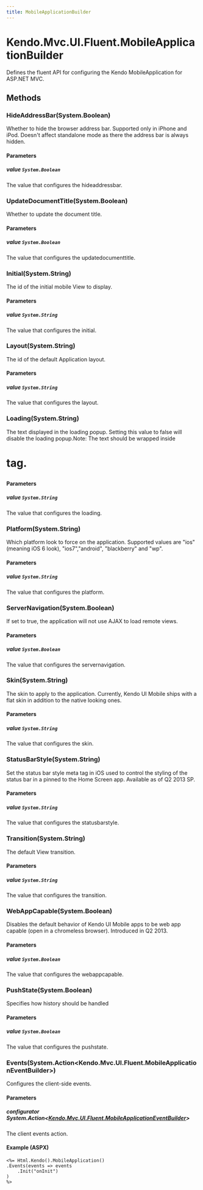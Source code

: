 ```yaml
---
title: MobileApplicationBuilder
---
```


# Kendo.Mvc.UI.Fluent.MobileApplicationBuilder
Defines the fluent API for configuring the Kendo MobileApplication for ASP.NET MVC.




## Methods


### HideAddressBar(System.Boolean)
Whether to hide the browser address bar. Supported only in iPhone and iPod. Doesn't affect standalone mode as there the address bar is always hidden.


#### Parameters

##### value `System.Boolean`
The value that configures the hideaddressbar.





### UpdateDocumentTitle(System.Boolean)
Whether to update the document title.


#### Parameters

##### value `System.Boolean`
The value that configures the updatedocumenttitle.





### Initial(System.String)
The id of the initial mobile View to display.


#### Parameters

##### value `System.String`
The value that configures the initial.





### Layout(System.String)
The id of the default Application layout.


#### Parameters

##### value `System.String`
The value that configures the layout.





### Loading(System.String)
The text displayed in the loading popup. Setting this value to false will disable the loading popup.Note: The text should be wrapped inside <h1> tag.


#### Parameters

##### value `System.String`
The value that configures the loading.





### Platform(System.String)
Which platform look to force on the application. Supported values are "ios" (meaning iOS 6 look), "ios7","android", "blackberry" and "wp".


#### Parameters

##### value `System.String`
The value that configures the platform.





### ServerNavigation(System.Boolean)
If set to true, the application will not use AJAX to load remote views.


#### Parameters

##### value `System.Boolean`
The value that configures the servernavigation.





### Skin(System.String)
The skin to apply to the application. Currently, Kendo UI Mobile ships with a flat skin in addition to the native looking ones.


#### Parameters

##### value `System.String`
The value that configures the skin.





### StatusBarStyle(System.String)
Set the status bar style meta tag in iOS used to control the styling of the status bar in a pinned to the Home Screen app. Available as of Q2 2013 SP.


#### Parameters

##### value `System.String`
The value that configures the statusbarstyle.





### Transition(System.String)
The default View transition.


#### Parameters

##### value `System.String`
The value that configures the transition.





### WebAppCapable(System.Boolean)
Disables the default behavior of Kendo UI Mobile apps to be web app capable (open in a chromeless browser). Introduced in Q2 2013.


#### Parameters

##### value `System.Boolean`
The value that configures the webappcapable.





### PushState(System.Boolean)
Specifies how history should be handled


#### Parameters

##### value `System.Boolean`
The value that configures the pushstate.





### Events(System.Action\<Kendo.Mvc.UI.Fluent.MobileApplicationEventBuilder\>)
Configures the client-side events.


#### Parameters

##### configurator System.Action<[Kendo.Mvc.UI.Fluent.MobileApplicationEventBuilder](/api/wrappers/aspnet-mvc/Kendo.Mvc.UI.Fluent/MobileApplicationEventBuilder)>
The client events action.




#### Example (ASPX)
    <%= Html.Kendo().MobileApplication()
    .Events(events => events
        .Init("onInit")
    )
    %>



